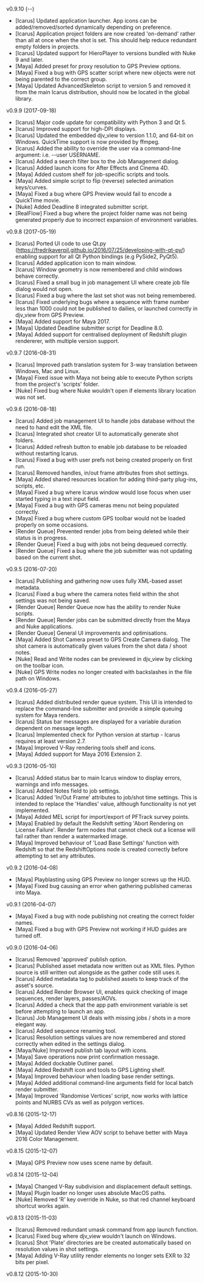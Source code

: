 v0.9.10 (--)
-	[Icarus] Updated application launcher. App icons can be added/removed/sorted dynamically depending on preference.
-	[Icarus] Application project folders are now created 'on-demand' rather than all at once when the shot is set. This should help reduce redundant empty folders in projects.
-	[Icarus] Updated support for HieroPlayer to versions bundled with Nuke 9 and later.
-	[Maya] Added preset for proxy resolution to GPS Preview options.
-	[Maya] Fixed a bug with GPS scatter script where new objects were not being parented to the correct group.
-	[Maya] Updated AdvancedSkeleton script to version 5 and removed it from the main Icarus distribution, should now be located in the global library.

v0.9.9 (2017-09-18)
-	[Icarus] Major code update for compatibility with Python 3 and Qt 5.
-	[Icarus] Improved support for high-DPI displays.
-	[Icarus] Updated the embedded djv_view to version 1.1.0, and 64-bit on Windows. QuickTime support is now provided by ffmpeg.
-	[Icarus] Added the ability to override the user via a command-line argument: i.e. --user USERNAME.
-	[Icarus] Added a search filter box to the Job Management dialog.
-	[Icarus] Added launch icons for After Effects and Cinema 4D.
-	[Maya] Added custom shelf for job-specific scripts and tools.
-	[Maya] Added simple script to flip (reverse) selected animation keys/curves.
-	[Maya] Fixed a bug where GPS Preview would fail to encode a QuickTime movie.
-	[Nuke] Added Deadline 8 integrated submitter script.
-	[RealFlow] Fixed a bug where the project folder name was not being generated properly due to incorrect expansion of environment variables.

v0.9.8 (2017-05-19)
-	[Icarus] Ported UI code to use Qt.py (https://fredrikaverpil.github.io/2016/07/25/developing-with-qt-py/) enabling support for all Qt Python bindings (e.g PySide2, PyQt5).
-	[Icarus] Added application icon to main window.
-	[Icarus] Window geometry is now remembered and child windows behave correctly.
-	[Icarus] Fixed a small bug in job management UI where create job file dialog would not open.
-	[Icarus] Fixed a bug where the last set shot was not being remembered.
-	[Icarus] Fixed underlying bugs where a sequence with frame number less than 1000 could not be published to dailies, or launched correctly in djv_view from GPS Preview.
-	[Maya] Added support for Maya 2017.
-	[Maya] Updated Deadline submitter script for Deadline 8.0.
-	[Maya] Added support for centralised deployment of Redshift plugin rendererer, with multiple version support.

v0.9.7 (2016-08-31)
-	[Icarus] Improved path translation system for 3-way translation between Windows, Mac and Linux.
-	[Maya] Fixed issue with Maya not being able to execute Python scripts from the project's 'scripts' folder.
-	[Nuke] Fixed bug where Nuke wouldn't open if elements library location was not set.

v0.9.6 (2016-08-18)
-	[Icarus] Added job management UI to handle jobs database without the need to hand edit the XML file.
-	[Icarus] Integrated shot creator UI to automatically generate shot folders.
-	[Icarus] Added refresh button to enable job database to be reloaded without restarting Icarus.
-	[Icarus] Fixed a bug with user prefs not being created properly on first run.
-	[Icarus] Removed handles, in/out frame attributes from shot settings.
-	[Maya] Added shared resources location for adding third-party plug-ins, scripts, etc.
-	[Maya] Fixed a bug where Icarus window would lose focus when user started typing in a text input field.
-	[Maya] Fixed a bug with GPS cameras menu not being populated correctly.
-	[Maya] Fixed a bug where custom GPS toolbar would not be loaded properly on some occasions.
-	[Render Queue] Prevented render jobs from being deleted while their status is in progress.
-	[Render Queue] Fixed a bug with jobs not being dequeued correctly.
-	[Render Queue] Fixed a bug where the job submitter was not updating based on the current shot.

v0.9.5 (2016-07-20)
-	[Icarus] Publishing and gathering now uses fully XML-based asset metadata.
-	[Icarus] Fixed a bug where the camera notes field within the shot settings was not being saved.
-	[Render Queue] Render Queue now has the ability to render Nuke scripts.
-	[Render Queue] Render jobs can be submitted directly from the Maya and Nuke applications.
-	[Render Queue] General UI improvements and optimisations.
-	[Maya] Added Shot Camera preset to GPS Create Camera dialog. The shot camera is automatically given values from the shot data / shoot notes.
-	[Nuke] Read and Write nodes can be previewed in djv_view by clicking on the toolbar icon.
-	[Nuke] GPS Write nodes no longer created with backslashes in the file path on Windows.

v0.9.4 (2016-05-27)
-	[Icarus] Added distributed render queue system. This UI is intended to replace the command-line submitter and provide a simple queuing system for Maya renders.
-	[Icarus] Status bar messages are displayed for a variable duration dependent on message length.
-	[Icarus] Implemented check for Python version at startup - Icarus requires at least version 2.7.
-	[Maya] Improved V-Ray rendering tools shelf and icons.
-	[Maya] Added support for Maya 2016 Extension 2.

v0.9.3 (2016-05-10)
-	[Icarus] Added status bar to main Icarus window to display errors, warnings and info messages.
-	[Icarus] Added Notes field to job settings.
-	[Icarus] Added 'In/Out Frame' attributes to job/shot time settings. This is intended to replace the 'Handles' value, although functionality is not yet implemented.
-	[Maya] Added MEL script for import/export of PFTrack survey points.
-	[Maya] Enabled by default the Redshift setting 'Abort Rendering on License Failure'. Render farm nodes that cannot check out a license will fail rather than render a watermarked image.
-	[Maya] Improved behaviour of 'Load Base Settings' function with Redshift so that the RedshiftOptions node is created correctly before attempting to set any attributes.

v0.9.2 (2016-04-08)
-	[Maya] Playblasting using GPS Preview no longer screws up the HUD.
-	[Maya] Fixed bug causing an error when gathering published cameras into Maya.

v0.9.1 (2016-04-07)
-	[Maya] Fixed a bug with node publishing not creating the correct folder names.
-	[Maya] Fixed a bug with GPS Preview not working if HUD guides are turned off.

v0.9.0 (2016-04-06)
-	[Icarus] Removed 'approved' publish option.
-	[Icarus] Published asset metadata now written out as XML files. Python source is still written out alongside as the gather code still uses it.
-	[Icarus] Added metadata tag to published assets to keep track of the asset's source.
-	[Icarus] Added Render Browser UI, enables quick checking of image sequences, render layers, passes/AOVs.
-	[Icarus] Added a check that the app path environment variable is set before attempting to launch an app.
-	[Icarus] Job Management UI deals with missing jobs / shots in a more elegant way.
-	[Icarus] Added sequence renaming tool.
-	[Icarus] Resolution settings values are now remembered and stored correctly when edited in the settings dialog.
-	[Maya/Nuke] Improved publish tab layout with icons.
-	[Maya] Save operations now print confirmation message.
-	[Maya] Added dockable Outliner panel.
-	[Maya] Added Redshift icon and tools to GPS Lighting shelf.
-	[Maya] Improved behaviour when loading base render settings.
-	[Maya] Added additional command-line arguments field for local batch render submitter.
-	[Maya] Improved 'Randomise Vertices' script, now works with lattice points and NURBS CVs as well as polygon vertices.

v0.8.16 (2015-12-17)
-	[Maya] Added Redshift support.
-	[Maya] Updated Render View AOV script to behave better with Maya 2016 Color Management.

v0.8.15 (2015-12-07)
-	[Maya] GPS Preview now uses scene name by default.

v0.8.14 (2015-12-04)
-	[Maya] Changed V-Ray subdivision and displacement default settings.
-	[Maya] Plugin loader no longer uses absolute MacOS paths.
-	[Nuke] Removed 'R' key override in Nuke, so that red channel keyboard shortcut works again.

v0.8.13 (2015-11-03)
-	[Icarus] Removed redundant umask command from app launch function.
-	[Icarus] Fixed bug where djv_view wouldn't launch on Windows.
-	[Icarus] Shot 'Plate' directories are be created automatically based on resolution values in shot settings.
-	[Maya] Adding V-Ray utility render elements no longer sets EXR to 32 bits per pixel.

v0.8.12 (2015-10-30)
